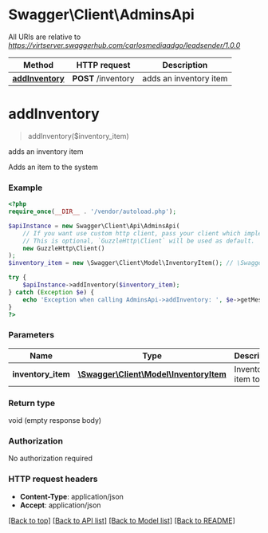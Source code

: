 # Swagger\Client\AdminsApi

All URIs are relative to *https://virtserver.swaggerhub.com/carlosmediaadgo/leadsender/1.0.0*

Method | HTTP request | Description
------------- | ------------- | -------------
[**addInventory**](AdminsApi.md#addInventory) | **POST** /inventory | adds an inventory item


# **addInventory**
> addInventory($inventory_item)

adds an inventory item

Adds an item to the system

### Example
```php
<?php
require_once(__DIR__ . '/vendor/autoload.php');

$apiInstance = new Swagger\Client\Api\AdminsApi(
    // If you want use custom http client, pass your client which implements `GuzzleHttp\ClientInterface`.
    // This is optional, `GuzzleHttp\Client` will be used as default.
    new GuzzleHttp\Client()
);
$inventory_item = new \Swagger\Client\Model\InventoryItem(); // \Swagger\Client\Model\InventoryItem | Inventory item to add

try {
    $apiInstance->addInventory($inventory_item);
} catch (Exception $e) {
    echo 'Exception when calling AdminsApi->addInventory: ', $e->getMessage(), PHP_EOL;
}
?>
```

### Parameters

Name | Type | Description  | Notes
------------- | ------------- | ------------- | -------------
 **inventory_item** | [**\Swagger\Client\Model\InventoryItem**](../Model/InventoryItem.md)| Inventory item to add | [optional]

### Return type

void (empty response body)

### Authorization

No authorization required

### HTTP request headers

 - **Content-Type**: application/json
 - **Accept**: application/json

[[Back to top]](#) [[Back to API list]](../../README.md#documentation-for-api-endpoints) [[Back to Model list]](../../README.md#documentation-for-models) [[Back to README]](../../README.md)

